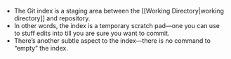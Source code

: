 - The Git index is a staging area between the [[Working Directory|working directory]] and repository.
- In other words, the index is a temporary scratch pad—one you can use to stuff edits into till you are sure you want to commit.
- There’s another subtle aspect to the index—there is no command to “empty” the index.